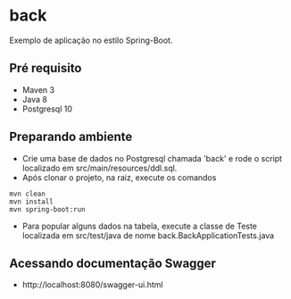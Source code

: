 # back

Exemplo de aplicação no estilo Spring-Boot.

## Pré requisito
- Maven 3
- Java 8
- Postgresql 10

## Preparando ambiente

- Crie uma base de dados no Postgresql chamada 'back' e rode o script localizado em src/main/resources/ddl.sql.
- Após clonar o projeto, na raiz, execute os comandos
  
```
mvn clean 
mvn install 
mvn spring-boot:run

```

- Para popular alguns dados na tabela, execute a classe de Teste localizada em src/test/java de nome back.BackApplicationTests.java

## Acessando documentação Swagger 

- http://localhost:8080/swagger-ui.html

